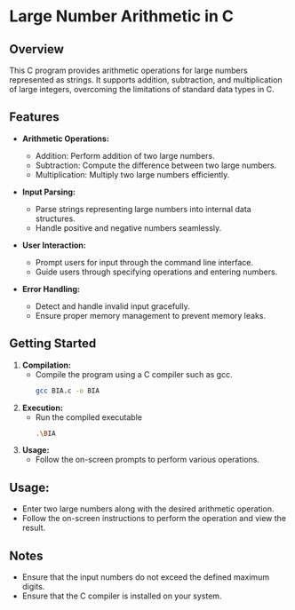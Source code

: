 # Large Number Arithmetic in C

## Overview
This C program provides arithmetic operations for large numbers represented as strings. It supports addition, subtraction, and multiplication of large integers, overcoming the limitations of standard data types in C.

## Features
- **Arithmetic Operations:**
  - Addition: Perform addition of two large numbers.
  - Subtraction: Compute the difference between two large numbers.
  - Multiplication: Multiply two large numbers efficiently.

- **Input Parsing:**
  - Parse strings representing large numbers into internal data structures.
  - Handle positive and negative numbers seamlessly.

- **User Interaction:**
  - Prompt users for input through the command line interface.
  - Guide users through specifying operations and entering numbers.

- **Error Handling:**
  - Detect and handle invalid input gracefully.
  - Ensure proper memory management to prevent memory leaks.

## Getting Started
1. **Compilation:**
   - Compile the program using a C compiler such as gcc.
     ```bash
     gcc BIA.c -o BIA
2. **Execution:**
   - Run the compiled executable
     ```bash
     .\BIA
3. **Usage:**
    - Follow the on-screen prompts to perform various operations.

## Usage:
- Enter two large numbers along with the desired arithmetic operation.
- Follow the on-screen instructions to perform the operation and view the result.

## Notes
- Ensure that the input numbers do not exceed the defined maximum digits.
- Ensure that the C compiler is installed on your system.
